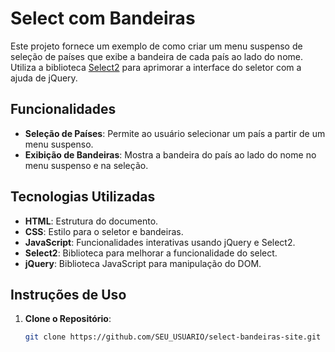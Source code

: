 # Select com Bandeiras

Este projeto fornece um exemplo de como criar um menu suspenso de seleção de países que exibe a bandeira de cada país ao lado do nome. Utiliza a biblioteca [Select2](https://select2.org/) para aprimorar a interface do seletor com a ajuda de jQuery.

## Funcionalidades

- **Seleção de Países**: Permite ao usuário selecionar um país a partir de um menu suspenso.
- **Exibição de Bandeiras**: Mostra a bandeira do país ao lado do nome no menu suspenso e na seleção.

## Tecnologias Utilizadas

- **HTML**: Estrutura do documento.
- **CSS**: Estilo para o seletor e bandeiras.
- **JavaScript**: Funcionalidades interativas usando jQuery e Select2.
- **Select2**: Biblioteca para melhorar a funcionalidade do select.
- **jQuery**: Biblioteca JavaScript para manipulação do DOM.

## Instruções de Uso

1. **Clone o Repositório**:
   ```bash
   git clone https://github.com/SEU_USUARIO/select-bandeiras-site.git
